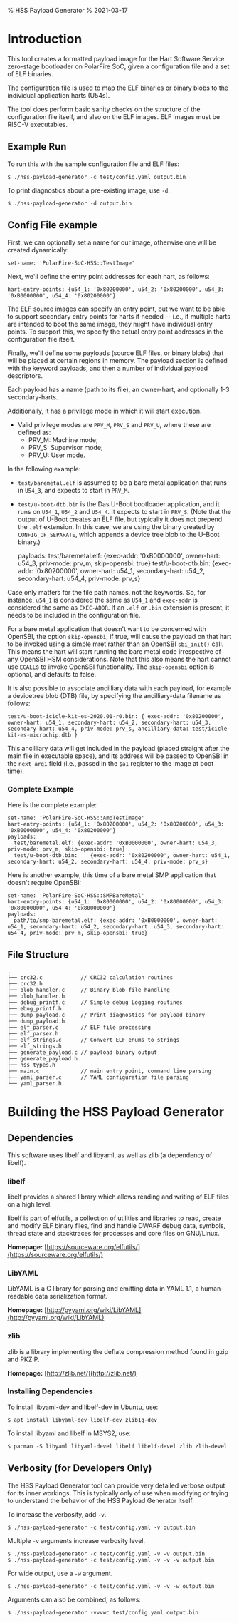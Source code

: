 % HSS Payload Generator
% 2021-03-17

# Introduction 

This tool creates a formatted payload image for the Hart Software Service zero-stage bootloader on PolarFire SoC, given a configuration file and a set of ELF binaries.

The configuration file is used to map the ELF binaries or binary blobs to the individual application harts (U54s).

The tool does perform basic sanity checks on the structure of the configuration file itself, and also on the ELF images.  ELF images must be RISC-V executables.

## Example Run

To run this with the sample configuration file and ELF files:

    $ ./hss-payload-generator -c test/config.yaml output.bin

To print diagnostics about a pre-existing image, use `-d`:

    $ ./hss-payload-generator -d output.bin

## Config File example

First, we can optionally set a name for our image, otherwise one will be created dynamically:

    set-name: 'PolarFire-SoC-HSS::TestImage'

Next, we'll define the entry point addresses for each hart, as follows:

    hart-entry-points: {u54_1: '0x80200000', u54_2: '0x80200000', u54_3: '0xB0000000', u54_4: '0x80200000'}

The ELF source images can specify an entry point, but we want to be able to support secondary entry points for harts if needed -- i.e., if multiple harts are intended to boot the same image, they might have individual entry points. To support this, we specify the actual entry point addresses in the configuration file itself.

Finally, we'll define some payloads (source ELF files, or binary blobs) that will be placed at certain regions in memory.  The payload section is defined with the keyword payloads, and then a number of individual payload descriptors.

Each payload has a name (path to its file), an owner-hart, and optionally 1-3 secondary-harts.

Additionally, it has a privilege mode in which it will start execution.

 * Valid privilege modes are `PRV_M`, `PRV_S` and `PRV_U`, where these are defined as:
     - PRV_M: Machine mode;
     - PRV_S: Supervisor mode;
     - PRV_U: User mode.

In the following example:

 * `test/baremetal.elf` is assumed to be a bare metal application that runs in `U54_3`, and expects to start in `PRV_M`.
 * `test/u-boot-dtb.bin` is the Das U-Boot bootloader application, and it runs on `U54_1`, `U54_2` and `U54_4`.  It expects to start in `PRV_S`.  (Note that the output of U-Boot creates an ELF file, but typically it does not prepend the `.elf` extension. In this case, we are using the binary created by `CONFIG_OF_SEPARATE`, which appends a device tree blob to the U-Boot binary.)
 
    payloads:
      test/baremetal.elf: {exec-addr: '0xB0000000', owner-hart: u54_3, priv-mode: prv_m, skip-opensbi: true}
      test/u-boot-dtb.bin:    {exec-addr: '0x80200000', owner-hart: u54_1, secondary-hart: u54_2, secondary-hart: u54_4, priv-mode: prv_s}

Case only matters for the file path names, not the keywords. So, for instance, `u54_1` is considered the same as `U54_1` and `exec-addr` is considered the same as `EXEC-ADDR`. If an `.elf` or `.bin` extension is present, it needs to be included in the configuration file.

For a bare metal application that doesn't want to be concerned with OpenSBI, the option `skip-opensbi`, if true, will cause the payload on that hart to be invoked using a simple mret rather than an OpenSBI `sbi_init()` call. This means the hart will start running the bare metal code irrespective of any OpenSBI HSM considerations. Note that this also means the hart cannot use `ECALL`s to invoke OpenSBI functionality.  The `skip-opensbi` option is optional, and defaults to false.

It is also possible to associate ancilliary data with each payload, for example a devicetree blob (DTB) file, by specifying the ancilliary-data filename as follows:

    test/u-boot-icicle-kit-es-2020.01-r0.bin: { exec-addr: '0x80200000', owner-hart: u54_1, secondary-hart: u54_2, secondary-hart: u54_3, secondary-hart: u54_4, priv-mode: prv_s, ancilliary-data: test/icicle-kit-es-microchip.dtb }

This ancilliary data will get included in the payload (placed straight after the main file in executable space), and its address will be passed to OpenSBI in the ``next_arg1`` field (i.e., passed in the `$a1` register to the image at boot time).

### Complete Example

Here is the complete example:

    set-name: 'PolarFire-SoC-HSS::AmpTestImage'
    hart-entry-points: {u54_1: '0x80200000', u54_2: '0x80200000', u54_3: '0xB0000000', u54_4: '0x80200000'}
    payloads:
      test/baremetal.elf: {exec-addr: '0xB0000000', owner-hart: u54_3, priv-mode: prv_m, skip-opensbi: true}
      test/u-boot-dtb.bin:    {exec-addr: '0x80200000', owner-hart: u54_1, secondary-hart: u54_2, secondary-hart: u54_4, priv-mode: prv_s}

Here is another example, this time of a bare metal SMP application that doesn't require OpenSBI:

    set-name: 'PolarFire-SoC-HSS::SMPBareMetal'
    hart-entry-points: {u54_1: '0x80000000', u54_2: '0x80000000', u54_3: '0x80000000', u54_4: '0x80000000'}
    payloads:
      path/to/smp-baremetal.elf: {exec-addr: '0xB0000000', owner-hart: u54_1, secondary-hart: u54_2, secondary-hart: u54_3, secondary-hart: u54_4, priv-mode: prv_m, skip-opensbi: true}
## File Structure

````
.
├── crc32.c            // CRC32 calculation routines
├── crc32.h
├── blob_handler.c     // Binary blob file handling
├── blob_handler.h
├── debug_printf.c     // Simple debug Logging routines
├── ebug_printf.h
├── dump_payload.c     // Print diagnostics for payload binary
├── dump_payload.h
├── elf_parser.c       // ELF file processing
├── elf_parser.h
├── elf_strings.c      // Convert ELF enums to strings
├── elf_strings.h
├── generate_payload.c // payload binary output
├── generate_payload.h
├── hss_types.h
├── main.c             // main entry point, command line parsing
├── yaml_parser.c      // YAML configuration file parsing
└── yaml_parser.h

````

# Building the HSS Payload Generator

## Dependencies

This software uses libelf and libyaml, as well as zlib (a dependency of libelf).

### libelf

libelf provides a shared library which allows reading and writing of ELF files on a high level.

libelf is part of elfutils, a collection of utilities and libraries to read, create and modify ELF binary files, find and handle DWARF debug data, symbols, thread state and stacktraces for processes and core files on GNU/Linux.

**Homepage:** [https://sourceware.org/elfutils/](https://sourceware.org/elfutils/)

### LibYAML

LibYAML is a C library for parsing and emitting data in YAML 1.1, a human-readable data serialization format.

**Homepage:** [http://pyyaml.org/wiki/LibYAML](http://pyyaml.org/wiki/LibYAML)

### zlib

zlib is a library implementing the deflate compression method found in gzip and PKZIP.

**Homepage:** [http://zlib.net/](http://zlib.net/)

### Installing Dependencies

To install libyaml-dev and libelf-dev in Ubuntu, use:

    $ apt install libyaml-dev libelf-dev zlib1g-dev

To install libyaml and libelf in MSYS2, use:

    $ pacman -S libyaml libyaml-devel libelf libelf-devel zlib zlib-devel

## Verbosity (for Developers Only)

The HSS Payload Generator tool can provide very detailed verbose output for its inner workings. This is typically only of use when modifying or trying to understand the behavior of the HSS Payload Generator itself.

To increase the verbosity, add `-v`.

    $ ./hss-payload-generator -c test/config.yaml -v output.bin

Multiple `-v` arguments increase verbosity level.

    $ ./hss-payload-generator -c test/config.yaml -v -v output.bin
    $ ./hss-payload-generator -c test/config.yaml -v -v -v output.bin

For wide output, use a `-w` argument.

    $ ./hss-payload-generator -c test/config.yaml -v -v -w output.bin

Arguments can also be combined, as follows:

    $ ./hss-payload-generator -vvvwc test/config.yaml output.bin
